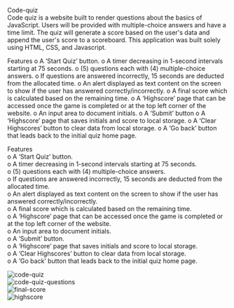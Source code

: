 Code-quiz  
Code quiz is a website built to render questions about the basics of JavaScript. Users will be provided with multiple-choice answers and have a time limit. The quiz will generate a score based on the user's data and append the user's score to a scoreboard. This application was built solely using HTML, CSS, and Javascript.  

Features
o A ‘Start Quiz’ button. 
o A timer decreasing in 1-second intervals starting at 75 seconds. 
o (5) questions each with (4) multiple-choice answers. 
o If questions are answered incorrectly, 15 seconds are deducted from the allocated time. 
o An alert displayed as text content on the screen to show if the user has answered correctly/incorrectly. 
o A final score which is calculated based on the remaining time. 
o A ‘Highscore’ page that can be accessed once the game is completed or at the top left corner of the website. 
o An input area to document initials. 
o A ‘Submit’ button 
o A ‘Highscore’ page that saves initials and score to local storage. 
o A ‘Clear Highscores’ button to clear data from local storage.
o A ‘Go back’ button that leads back to the initial quiz home page.
  
Features  
o	A ‘Start Quiz’ button.  
o	A timer decreasing in 1-second intervals starting at 75 seconds.  
o	(5) questions each with (4) multiple-choice answers.  
o	If questions are answered incorrectly, 15 seconds are deducted from the allocated time.  
o	An alert displayed as text content on the screen to show if the user has answered correctly/incorrectly.  
o	A final score which is calculated based on the remaining time.  
o	A ‘Highscore’ page that can be accessed once the game is completed or at the top left corner of the website.  
o	An input area to document initials.  
o	A ‘Submit’ button.  
o	A ‘Highscore’ page that saves initials and score to local storage.  
o	A ‘Clear Highscores’ button to clear data from local storage.  
o	A ‘Go back’ button that leads back to the initial quiz home page.  


![code-quiz](https://user-images.githubusercontent.com/111620893/206830765-05e8385d-09b6-42a0-ac14-eeda35055b4a.png)   
![code-quiz-questions](https://user-images.githubusercontent.com/111620893/206830936-e3cc3459-cbf1-4155-9c27-16b985ef1c3c.png)      
![final-score](https://user-images.githubusercontent.com/111620893/206830972-cc4146d2-2372-4770-ba9d-93094042cea4.png)   
![highscore](https://user-images.githubusercontent.com/111620893/206831000-f2d67d34-c1ac-4290-b742-6a930f69424f.png)  
